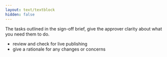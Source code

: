 ```yaml
---
layout: text/textblock
hidden: false
---
```


The tasks outlined in the sign-off brief, give the approver clarity about what you need them to do.
- review and check for live publishing
- give a rationale for any changes or concerns

